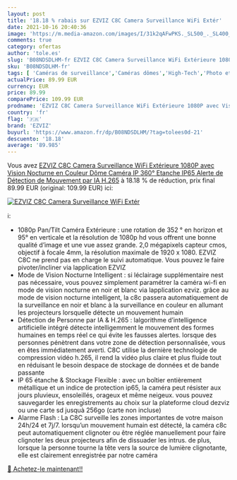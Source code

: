 ```yaml
---
layout: post
title: '18.18 % rabais sur EZVIZ C8C Camera Surveillance WiFi Extér'
date: 2021-10-16 20:40:36
image: 'https://m.media-amazon.com/images/I/31k2qAFwPKS._SL500_._SL400_.jpg'
comments: true
category: ofertas
author: 'tole.es'
slug: 'B08NDSDLHM-fr EZVIZ C8C Camera Surveillance WiFi Extérieure 1080P avec...'
sku: 'B08NDSDLHM-fr'
tags: [ 'Caméras de surveillance','Caméras dômes','High-Tech','Photo et caméscopes','ezviz', ]
actualPrice: 89.99 EUR
currency: EUR
price: 89.99
comparePrice: 109.99 EUR
prodname: 'EZVIZ C8C Camera Surveillance WiFi Extérieure 1080P avec Vision Nocturne en Couleur  Dôme Caméra IP 360° Etanche IP65 Alerte de Détection de Mouvement par IA H.265'
country: 'fr'
flag: '🇫🇷'
brand: 'EZVIZ'
buyurl: 'https://www.amazon.fr/dp/B08NDSDLHM/?tag=tolees0d-21'
descuento: '18.18'
average: '89.985'
---
```


Vous avez [EZVIZ C8C Camera Surveillance WiFi Extérieure 1080P avec Vision Nocturne en Couleur  Dôme Caméra IP 360° Etanche IP65 Alerte de Détection de Mouvement par IA H.265](https://www.amazon.fr/dp/B08NDSDLHM/?tag=tolees0d-21)  à  18.18 % de réduction, prix final  89.99 EUR (original: 109.99 EUR) ici:

[![EZVIZ C8C Camera Surveillance WiFi Extér](https://m.media-amazon.com/images/I/31k2qAFwPKS._SL500_._SL400_.jpg)](https://www.amazon.fr/dp/B08NDSDLHM/?tag=tolees0d-21)

ℹ️:

- 1080p Pan/Tilt Caméra Extérieure : une rotation de 352 ° en horizon et 95° en verticale et la résolution de 1080p hd vous offrent une bonne qualité d’image et une vue assez grande. 2,0 mégapixels capteur cmos, objectif à focale 4mm, la résolution maximale de 1920 x 1080. EZVIZ C8C ne prend pas en charge le suivi automatique. Vous pouvez le faire pivoter/incliner via lapplication EZVIZ
- Mode de Vision Nocturne Intelligent : si léclairage supplémentaire nest pas nécessaire, vous pouvez simplement paramétrer la caméra wi-fi en mode de vision nocturne en noir et blanc via lapplication ezviz. grâce au mode de vision nocturne intelligent, la c8c passera automatiquement de la surveillance en noir et blanc à la surveillance en couleur en allumant les projecteurs lorsquelle détecte un mouvement humain
- Détection de Personne par IA & H.265 : lalgorithme d’intelligence artificielle intégré détecte intelligemment le mouvement des formes humaines en temps réel ce qui évite les fausses alertes. lorsque des personnes pénètrent dans votre zone de détection personnalisée, vous en êtes immédiatement averti. C8C utilise la dernière technologie de compression vidéo h.265, il rend la vidéo plus claire et plus fluide tout en réduisant le besoin despace de stockage de données et de bande passante
- IP 65 étanche & Stockage Flexible : avec un boîtier entièrement métallique et un indice de protection ip65, la caméra peut résister aux jours pluvieux, ensoleillés, orageux et même neigeux. vous pouvez sauvegarder les enregistrements au choix sur la plateforme cloud dezviz ou une carte sd jusquà 256go (carte non incluse)
- Alarme Flash : La C8C surveille les zones importantes de votre maison 24h/24 et 7j/7. lorsqu’un mouvement humain est détecté, la caméra c8c peut automatiquement clignoter ou être réglée manuellement pour faire clignoter les deux projecteurs afin de dissuader les intrus. de plus, lorsque la personne tourne la tête vers la source de lumière clignotante, elle est clairement enregistrée par notre caméra

[🛒 Achetez-le maintenant!!](https://www.amazon.fr/dp/B08NDSDLHM/?tag=tolees0d-21)
